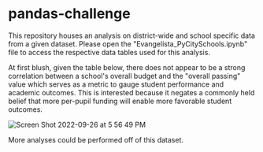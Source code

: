# pandas-challenge
This repository houses an analysis on district-wide and school specific data from a given dataset. Please open the "Evangelista_PyCitySchools.ipynb" 
file to access the respective data tables used for this analysis. 

At first blush, given the table below, there does not appear to be a strong correlation between a school's overall budget and the "overall passing" 
value which serves as a metric to gauge student performance and academic outcomes. This is interested because it negates a commonly held belief that
more per-pupil funding will enable more favorable student outcomes. 

![Screen Shot 2022-09-26 at 5 56 49 PM](https://user-images.githubusercontent.com/37047605/192428467-61f90481-5634-42f8-a4ca-7f33a6a02809.png)

More analyses could be performed off of this dataset. 
